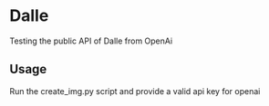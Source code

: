 # Dalle
Testing the public API of Dalle from OpenAi

## Usage
Run the create_img.py script and provide a valid api key for openai